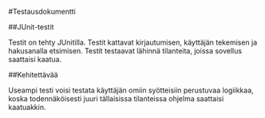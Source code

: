 #Testausdokumentti

##JUnit-testit

Testit on tehty JUnitilla. Testit kattavat kirjautumisen, käyttäjän tekemisen ja hakusanalla etsimisen. Testit testaavat lähinnä tilanteita, joissa sovellus saattaisi kaatua.

##Kehitettävää

Useampi testi voisi testata käyttäjän omiin syötteisiin perustuvaa logiikkaa, koska todennäköisesti juuri tällaisissa tilanteissa ohjelma saattaisi kaatuakkin.
